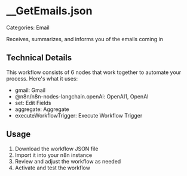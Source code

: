 # __GetEmails.json

Categories: Email

Receives, summarizes, and informs you of the emails coming in

## Technical Details

This workflow consists of 6 nodes that work together to automate your process. Here's what it uses:

- gmail: Gmail
- @n8n/n8n-nodes-langchain.openAi: OpenAI1, OpenAI
- set: Edit Fields
- aggregate: Aggregate
- executeWorkflowTrigger: Execute Workflow Trigger

## Usage

1. Download the workflow JSON file
2. Import it into your n8n instance
3. Review and adjust the workflow as needed
4. Activate and test the workflow

